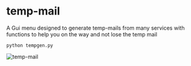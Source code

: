 # temp-mail
A Gui menu designed to generate temp-mails from many services with functions to help you on the way and not lose the temp mail

```
python tempgen.py
```

![temp-mail](https://github.com/user-attachments/assets/e7487653-cf5a-4243-9e08-811dc35124ae)


